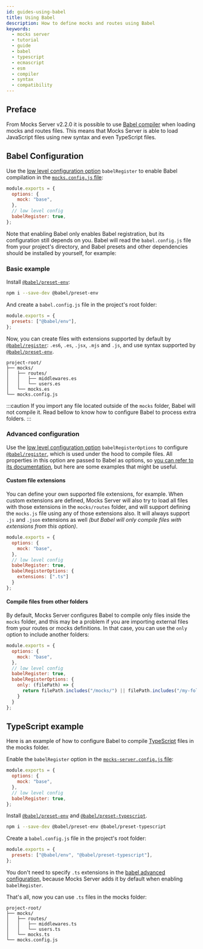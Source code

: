 ```yaml
---
id: guides-using-babel
title: Using Babel
description: How to define mocks and routes using Babel
keywords:
  - mocks server
  - tutorial
  - guide
  - babel
  - typescript
  - ecmascript
  - esm
  - compiler
  - syntax
  - compatibility
---
```


## Preface

From Mocks Server v2.2.0 it is possible to use [Babel compiler](https://babeljs.io/) when loading mocks and routes files. This means that Mocks Server is able to load JavaScript files using new syntax and even TypeScript files.

## Babel Configuration

Use the [low level configuration option](configuration-options.md) `babelRegister` to enable Babel compilation in the [`mocks.config.js` file](configuration-file.md):

```js
module.exports = {
  options: {
    mock: "base",
  },
  // low level config
  babelRegister: true,
};
```

Note that enabling Babel only enables Babel registration, but its configuration still depends on you. Babel  will read the `babel.config.js` file from your project's directory, and Babel presets and other dependencies should be installed by yourself, for example:

### Basic example

Install [`@babel/preset-env`](https://babeljs.io/docs/en/babel-preset-env):

```bash
npm i --save-dev @babel/preset-env
```

And create a `babel.config.js` file in the project's root folder:

```js
module.exports = {
  presets: ["@babel/env"],
};
```

Now, you can create files with extensions supported by default by [`@babel/register`](https://babeljs.io/docs/en/babel-register): `.es6`, `.es`, `.jsx`, `.mjs` and `.js`, and use syntax supported by [`@babel/preset-env`](https://babeljs.io/docs/en/babel-preset-env).

```
project-root/
├── mocks/
│   ├── routes/
│   │   ├── middlewares.es
│   │   └── users.es
│   └── mocks.es
└── mocks.config.js
```

:::caution
If you import any file located outside of the `mocks` folder, Babel will not compile it. Read bellow to know how to configure Babel to process extra folders.
:::

### Advanced configuration

Use the [low level configuration option](configuration-options.md) `babelRegisterOptions` to configure [`@babel/register`](https://babeljs.io/docs/en/babel-register), which is used under the hood to compile files. All properties in this option are passed to Babel as options, so [you can refer to its documentation](https://babeljs.io/docs/en/babel-register), but here are some examples that might be useful.

#### Custom file extensions

You can define your own supported file extensions, for example. When custom extensions are defined, Mocks Server will also try to load all files with those extensions in the `mocks/routes` folder, and will support defining the `mocks.js` file using any of those extensions also. It will always support `.js` and `.json` extensions as well _(but Babel will only compile files with extensions from this option)_.

```js
module.exports = {
  options: {
    mock: "base",
  },
  // low level config
  babelRegister: true,
  babelRegisterOptions: {
    extensions: [".ts"]
  }
};
```

#### Compile files from other folders

By default, Mocks Server configures Babel to compile only files inside the `mocks` folder, and this may be a problem if you are importing external files from your routes or mocks definitions. In that case, you can use the `only` option to include another folders:

```js
module.exports = {
  options: {
    mock: "base",
  },
  // low level config
  babelRegister: true,
  babelRegisterOptions: {
    only: (filePath) => {
      return filePath.includes("/mocks/") || filePath.includes("/my-folder-to-include/");
    }
  }
};
```

## TypeScript example

Here is an example of how to configure Babel to compile [TypeScript](https://www.typescriptlang.org/) files in the mocks folder.

Enable the `babelRegister` option in the [`mocks-server.config.js` file](configuration-file.md):

```js
module.exports = {
  options: {
    mock: "base",
  },
  // low level config
  babelRegister: true,
};
```

Install [`@babel/preset-env`](https://babeljs.io/docs/en/babel-preset-env) and [`@babel/preset-typescript`](https://babeljs.io/docs/en/babel-preset-typescript).

```bash
npm i --save-dev @babel/preset-env @babel/preset-typescript
```

Create a `babel.config.js` file in the project's root folder:

```js
module.exports = {
  presets: ["@babel/env", "@babel/preset-typescript"],
};
```

You don't need to specify `.ts` extensions in the [babel advanced configuration](#advanced-configuration), because Mocks Server adds it by default when enabling `babelRegister`.

That's all, now you can use `.ts` files in the mocks folder:

```
project-root/
├── mocks/
│   ├── routes/
│   │   ├── middlewares.ts
│   │   └── users.ts
│   └── mocks.ts
└── mocks.config.js
```
